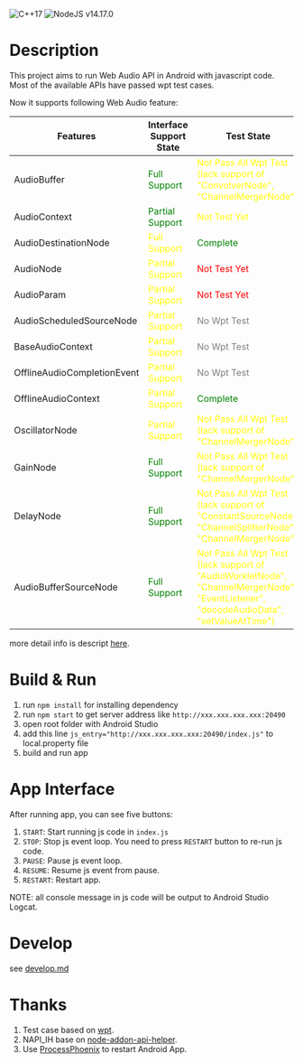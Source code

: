 ![C++17](https://img.shields.io/badge/C%2B%2B-17-blue.svg)
![NodeJS v14.17.0](https://img.shields.io/badge/NodeJS-v14.17.0-blue.svg)

# Description

This project aims to run Web Audio API in Android with javascript code. Most of the available APIs have passed wpt test cases.

Now it supports following Web Audio feature:

| Features                    | Interface Support State                     | Test State                                                                                                                                                        |
| --------------------------- | ------------------------------------------- | ----------------------------------------------------------------------------------------------------------------------------------------------------------------- |
| AudioBuffer                 | <font color="green">Full Support</font>     | <font color="yellow">Not Pass All Wpt Test (lack support of "ConvolverNode", "ChannelMergerNode")</font>                                                          |
| AudioContext                | <font color="green">Partial Support</font>  | <font color="yellow">Not Test Yet</font>                                                                                                                          |
| AudioDestinationNode        | <font color="yellow">Full Support</font>    | <font color="green">Complete</font>                                                                                                                               |
| AudioNode                   | <font color="yellow">Partial Support</font> | <font color="red">Not Test Yet</font>                                                                                                                             |
| AudioParam                  | <font color="yellow">Partial Support</font> | <font color="red">Not Test Yet</font>                                                                                                                             |
| AudioScheduledSourceNode    | <font color="yellow">Partial Support</font> | <font color="grey">No Wpt Test</font>                                                                                                                             |
| BaseAudioContext            | <font color="yellow">Partial Support</font> | <font color="grey">No Wpt Test</font>                                                                                                                             |
| OfflineAudioCompletionEvent | <font color="yellow">Partial Support</font> | <font color="grey">No Wpt Test</font>                                                                                                                             |
| OfflineAudioContext         | <font color="yellow">Partial Support</font> | <font color="green">Complete</font>                                                                                                                               |
| OscillatorNode              | <font color="yellow">Partial Support</font> | <font color="yellow">Not Pass All Wpt Test (lack support of "ChannelMergerNode")</font>                                                                           |
| GainNode                    | <font color="green">Full Support</font>     | <font color="yellow">Not Pass All Wpt Test (lack support of "ChannelMergerNode")</font>                                                                           |
| DelayNode                   | <font color="green">Full Support</font>     | <font color="yellow">Not Pass All Wpt Test (lack support of "ConstantSourceNode", "ChannelSplitterNode", "ChannelMergerNode")</font>                              |
| AudioBufferSourceNode       | <font color="green">Full Support</font>     | <font color="yellow">Not Pass All Wpt Test (lack support of "AudioWorkletNode", "ChannelMergerNode", "EventListener", "decodeAudioData", "setValueAtTime")</font> |

more detail info is descript [here](./js_api_define/features.md).

# Build & Run

1. run `npm install` for installing dependency
2. run `npm start` to get server address like `http://xxx.xxx.xxx.xxx:20490`
3. open root folder with Android Studio
4. add this line `js_entry="http://xxx.xxx.xxx.xxx:20490/index.js"` to local.property file
5. build and run app

# App Interface

After running app, you can see five buttons:

1. `START`: Start running js code in `index.js`
2. `STOP`: Stop js event loop. You need to press `RESTART` button to re-run js code.
3. `PAUSE`: Pause js event loop.
4. `RESUME`: Resume js event from pause.
5. `RESTART`: Restart app.

NOTE: all console message in js code will be output to Android Studio Logcat.

# Develop

see [develop.md](./docs/develop.md)

# Thanks

1. Test case based on [wpt](https://github.com/web-platform-tests/wpt).
2. NAPI_IH base on [node-addon-api-helper](https://github.com/ajihyf/node-addon-api-helper).
3. Use [ProcessPhoenix](https://github.com/JakeWharton/ProcessPhoenix) to restart Android App.
